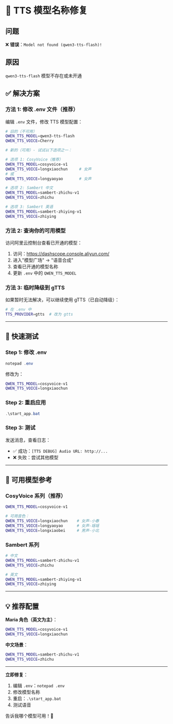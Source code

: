 # 🔧 TTS 模型名称修复

## 问题
❌ **错误**：`Model not found (qwen3-tts-flash)!`

## 原因
`qwen3-tts-flash` 模型不存在或未开通

## ✅ 解决方案

### 方法 1: 修改 .env 文件（推荐）

编辑 `.env` 文件，修改 TTS 模型配置：

```bash
# 旧的（不可用）
QWEN_TTS_MODEL=qwen3-tts-flash
QWEN_TTS_VOICE=Cherry

# 新的（可用）- 试试以下选项之一：

# 选项 1: CosyVoice（推荐）
QWEN_TTS_MODEL=cosyvoice-v1
QWEN_TTS_VOICE=longxiaochun     # 女声
# 或
QWEN_TTS_VOICE=longyaoyao       # 女声

# 选项 2: Sambert 中文
QWEN_TTS_MODEL=sambert-zhichu-v1
QWEN_TTS_VOICE=zhichu

# 选项 3: Sambert 英语
QWEN_TTS_MODEL=sambert-zhiying-v1
QWEN_TTS_VOICE=zhiying
```

### 方法 2: 查询你的可用模型

访问阿里云控制台查看已开通的模型：
1. 访问：https://dashscope.console.aliyun.com/
2. 进入"模型广场" → "语音合成"
3. 查看已开通的模型名称
4. 更新 `.env` 中的 `QWEN_TTS_MODEL`

### 方法 3: 临时降级到 gTTS

如果暂时无法解决，可以继续使用 gTTS（已自动降级）：

```bash
# 在 .env 中
TTS_PROVIDER=gtts  # 改为 gtts
```

---

## 🚀 快速测试

### Step 1: 修改 .env

```powershell
notepad .env
```

修改为：
```bash
QWEN_TTS_MODEL=cosyvoice-v1
QWEN_TTS_VOICE=longxiaochun
```

### Step 2: 重启应用

```powershell
.\start_app.bat
```

### Step 3: 测试

发送消息，查看日志：
- ✅ 成功：`[TTS DEBUG] Audio URL: http://...`
- ❌ 失败：尝试其他模型

---

## 📝 可用模型参考

### CosyVoice 系列（推荐）

```bash
QWEN_TTS_MODEL=cosyvoice-v1

# 可用音色：
QWEN_TTS_VOICE=longxiaochun    # 女声-小春
QWEN_TTS_VOICE=longyaoyao      # 女声-瑶瑶
QWEN_TTS_VOICE=longxiaobei     # 男声-小北
```

### Sambert 系列

```bash
# 中文
QWEN_TTS_MODEL=sambert-zhichu-v1
QWEN_TTS_VOICE=zhichu

# 英文
QWEN_TTS_MODEL=sambert-zhiying-v1
QWEN_TTS_VOICE=zhiying
```

---

## 💡 推荐配置

**Maria 角色（英文为主）**：

```bash
QWEN_TTS_MODEL=cosyvoice-v1
QWEN_TTS_VOICE=longxiaochun
```

**中文场景**：

```bash
QWEN_TTS_MODEL=sambert-zhichu-v1
QWEN_TTS_VOICE=zhichu
```

---

**立即修复**：

1. 编辑 `.env`：`notepad .env`
2. 修改模型名称
3. 重启：`.\start_app.bat`
4. 测试语音

告诉我哪个模型可用！🎤

